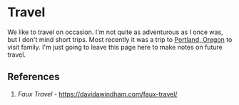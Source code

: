 # Travel

We like to travel on occasion. I'm not quite as adventurous as I once was, but I don't mind short trips. Most recently it was a trip to [Portland, Oregon](https://davidawindham.com/portland) to visit family. I'm just going to leave this page here to make notes on future travel. 


## References

1. _Faux Travel_ - https://davidawindham.com/faux-travel/